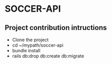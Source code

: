 # SOCCER-API

## Project contribution intructions

+ Clone the project
+ cd ~/mypath/soccer-api
+ bundle install
+ rails db:drop db:create db:migrate
